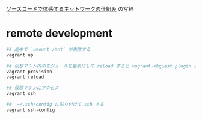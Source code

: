 [ソースコードで体感するネットワークの仕組み](https://www.amazon.co.jp/dp/4774197440) の写経

# remote development

```sh
## 途中で `umount /mnt` が失敗する
vagrant up

## 仮想マシン内のモジュールを最新にして reload すると vagrant-vbguest plugin がディレクトリ共有に必要な設定を行ってくれる
vagrant provision
vagrant reload

## 仮想マシンにアクセス
vagrant ssh

##  ~/.ssh/config に貼り付けて ssh する
vagrant ssh-config 
```

